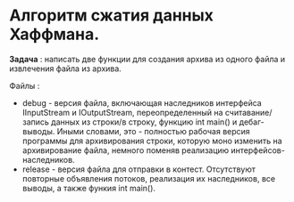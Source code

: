 # Алгоритм сжатия данных Хаффмана.
**Задача** : написать две функции для создания архива из одного файла и извлечения файла из архива.

Файлы : 
- debug - версия файла, включающая наследников интерфейса IInputStream и IOutputStream, переопределенный на считавание/запись данных из строки/в строку, функцию int main() и дебаг-выводы. Иными словами, это - полностью рабочая версия программы для архивирования строки, которую моно изменить на архивирование файла, немного поменяв реализацию интерфейсов-наследников.
- release - версия файла для отправки в контест. Отсутствуют повторные объявления потоков, реализация их наследников, все выводы, а также функия int main(). 
